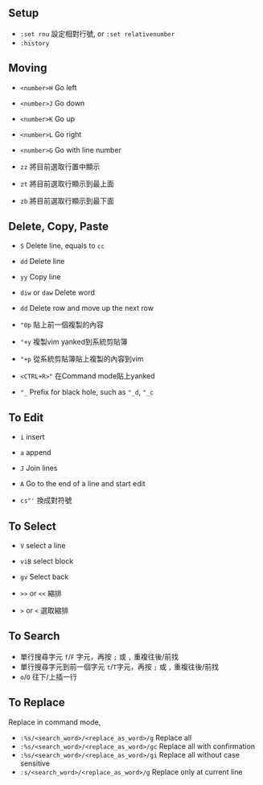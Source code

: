 ## Setup

- `:set rnu` 設定相對行號, or `:set relativenumber`
- `:history`

## Moving

- `<number>H` Go left
- `<number>J` Go down
- `<number>K` Go up 
- `<number>L` Go right
- `<number>G` Go with line number

- `zz` 將目前選取行置中顯示
- `zt` 將目前選取行顯示到最上面
- `zb` 將目前選取行顯示到最下面



## Delete, Copy, Paste

- `S` Delete line, equals to `cc`
- `dd` Delete line
- `yy` Copy line

- `diw` or `daw` Delete word 
- `dd` Delete row and move up the next row

- `"0p` 貼上前一個複製的內容 
- `"+y` 複製vim yanked到系統剪貼簿
- `"+p` 從系統剪貼簿貼上複製的內容到vim
- `<CTRL+R>"` 在Command mode貼上yanked  

- `"_` Prefix for black hole, such as `"_d`, `"_c`



## To Edit

- `i` insert
- `a` append
- `J` Join lines
- `A` Go to the end of a line and start edit

- `cs"'` 換成對符號


## To Select

- `V` select a line
- `viB` select block
- `gv` Select back

- `>>` or `<<` 縮排
- `>` or `<` 選取縮排


## To Search


- 單行搜尋字元  `f`/`F` 字元，再按 `;` 或 `,` 重複往後/前找
- 單行搜尋字元到前一個字元  `t`/`T`字元，再按 `;` 或 `,` 重複往後/前找
-  `o`/`O` 往下/上插一行 


## To Replace

Replace in command mode,

- `:%s/<search_word>/<replace_as_word>/g` Replace all
- `:%s/<search_word>/<replace_as_word>/gc` Replace all with confirmation
- `:%s/<search_word>/<replace_as_word>/gi` Replace all without case sensitive
- `:s/<search_word>/<replace_as_word>/g` Replace only at current line










